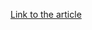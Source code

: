 [Link to the article](https://www.securityweek.com/two-men-charged-for-hacking-us-tax-preparation-firms/)
